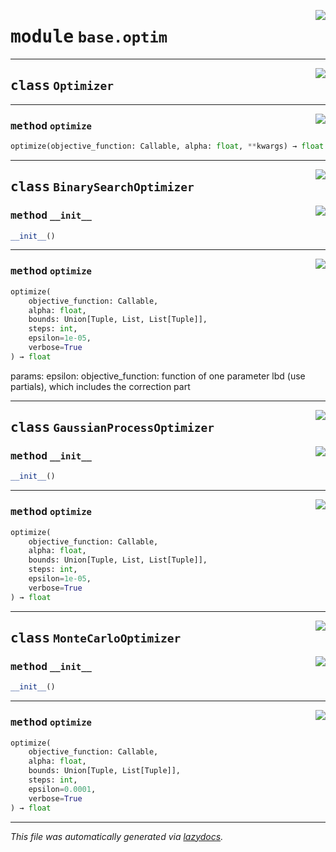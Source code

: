 <!-- markdownlint-disable -->

<a href="https://github.com/leoandeol/cods/blob/main/cods/base/optim.py#L0"><img align="right" style="float:right;" src="https://img.shields.io/badge/-source-cccccc?style=flat-square"></a>

# <kbd>module</kbd> `base.optim`






---

<a href="https://github.com/leoandeol/cods/blob/main/cods/base/optim.py#L9"><img align="right" style="float:right;" src="https://img.shields.io/badge/-source-cccccc?style=flat-square"></a>

## <kbd>class</kbd> `Optimizer`







---

<a href="https://github.com/leoandeol/cods/blob/main/cods/base/optim.py#L10"><img align="right" style="float:right;" src="https://img.shields.io/badge/-source-cccccc?style=flat-square"></a>

### <kbd>method</kbd> `optimize`

```python
optimize(objective_function: Callable, alpha: float, **kwargs) → float
```






---

<a href="https://github.com/leoandeol/cods/blob/main/cods/base/optim.py#L20"><img align="right" style="float:right;" src="https://img.shields.io/badge/-source-cccccc?style=flat-square"></a>

## <kbd>class</kbd> `BinarySearchOptimizer`




<a href="https://github.com/leoandeol/cods/blob/main/cods/base/optim.py#L21"><img align="right" style="float:right;" src="https://img.shields.io/badge/-source-cccccc?style=flat-square"></a>

### <kbd>method</kbd> `__init__`

```python
__init__()
```








---

<a href="https://github.com/leoandeol/cods/blob/main/cods/base/optim.py#L24"><img align="right" style="float:right;" src="https://img.shields.io/badge/-source-cccccc?style=flat-square"></a>

### <kbd>method</kbd> `optimize`

```python
optimize(
    objective_function: Callable,
    alpha: float,
    bounds: Union[Tuple, List, List[Tuple]],
    steps: int,
    epsilon=1e-05,
    verbose=True
) → float
```

params: epsilon: objective_function: function of one parameter lbd (use partials), which includes the correction part 


---

<a href="https://github.com/leoandeol/cods/blob/main/cods/base/optim.py#L90"><img align="right" style="float:right;" src="https://img.shields.io/badge/-source-cccccc?style=flat-square"></a>

## <kbd>class</kbd> `GaussianProcessOptimizer`




<a href="https://github.com/leoandeol/cods/blob/main/cods/base/optim.py#L91"><img align="right" style="float:right;" src="https://img.shields.io/badge/-source-cccccc?style=flat-square"></a>

### <kbd>method</kbd> `__init__`

```python
__init__()
```








---

<a href="https://github.com/leoandeol/cods/blob/main/cods/base/optim.py#L94"><img align="right" style="float:right;" src="https://img.shields.io/badge/-source-cccccc?style=flat-square"></a>

### <kbd>method</kbd> `optimize`

```python
optimize(
    objective_function: Callable,
    alpha: float,
    bounds: Union[Tuple, List, List[Tuple]],
    steps: int,
    epsilon=1e-05,
    verbose=True
) → float
```






---

<a href="https://github.com/leoandeol/cods/blob/main/cods/base/optim.py#L133"><img align="right" style="float:right;" src="https://img.shields.io/badge/-source-cccccc?style=flat-square"></a>

## <kbd>class</kbd> `MonteCarloOptimizer`




<a href="https://github.com/leoandeol/cods/blob/main/cods/base/optim.py#L134"><img align="right" style="float:right;" src="https://img.shields.io/badge/-source-cccccc?style=flat-square"></a>

### <kbd>method</kbd> `__init__`

```python
__init__()
```








---

<a href="https://github.com/leoandeol/cods/blob/main/cods/base/optim.py#L137"><img align="right" style="float:right;" src="https://img.shields.io/badge/-source-cccccc?style=flat-square"></a>

### <kbd>method</kbd> `optimize`

```python
optimize(
    objective_function: Callable,
    alpha: float,
    bounds: Union[Tuple, List[Tuple]],
    steps: int,
    epsilon=0.0001,
    verbose=True
) → float
```








---

_This file was automatically generated via [lazydocs](https://github.com/ml-tooling/lazydocs)._
